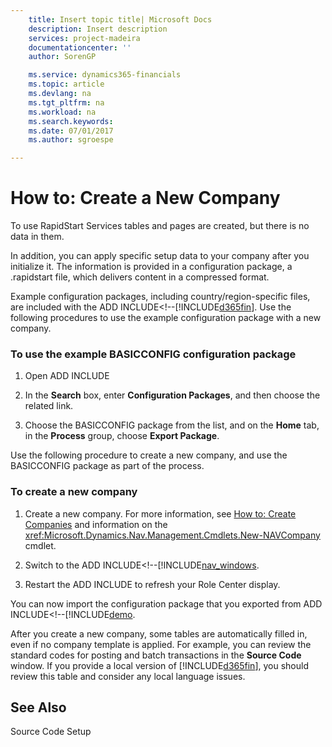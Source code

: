 ```yaml
---
    title: Insert topic title| Microsoft Docs
    description: Insert description
    services: project-madeira
    documentationcenter: ''
    author: SorenGP

    ms.service: dynamics365-financials
    ms.topic: article
    ms.devlang: na
    ms.tgt_pltfrm: na
    ms.workload: na
    ms.search.keywords:
    ms.date: 07/01/2017
    ms.author: sgroespe

---
```

# How to: Create a New Company
To use RapidStart Services tables and pages are created, but there is no data in them.  

 In addition, you can apply specific setup data to your company after you initialize it. The information is provided in a configuration package, a .rapidstart file, which delivers content in a compressed format.  

 Example configuration packages, including country/region-specific files, are included with the ADD INCLUDE<!--[!INCLUDE[d365fin](../../includes/d365fin_md.md)]. Use the following procedures to use the example configuration package with a new company.  

### To use the example BASICCONFIG configuration package  

1.  Open ADD INCLUDE<!--[!INCLUDE[demoname](../../includes/demoname_md.md)]-->  

2.  In the **Search** box, enter **Configuration Packages**, and then choose the related link.  

3.  Choose the BASICCONFIG package from the list, and on the **Home** tab, in the **Process** group, choose **Export Package**.  

 Use the following procedure to create a new company, and use the BASICCONFIG package as part of the process.  

### To create a new company  

1.  Create a new company. For more information, see [How to: Create Companies](../How%20to:%20Create%20Companies.md) and information on the <xref:Microsoft.Dynamics.Nav.Management.Cmdlets.New-NAVCompany> cmdlet.  

2.  Switch to the ADD INCLUDE<!--[!INCLUDE[nav_windows](../../includes/-$-s_company-how-to-select-a-company-$-.md).  

3.  Restart the ADD INCLUDE<!--[!INCLUDE[nav_windows](../../includes/nav_windows_md.md)]--> to refresh your Role Center display.  

 You can now import the configuration package that you exported from ADD INCLUDE<!--[!INCLUDE[demo](../../includes/how-to-configure-new-companies.md).  

 After you create a new company, some tables are automatically filled in, even if no company template is applied. For example, you can review the standard codes for posting and batch transactions in the **Source Code** window. If you provide a local version of [!INCLUDE[d365fin](../../includes/d365fin_md.md)], you should review this table and consider any local language issues.  

## See Also  
 Source Code Setup
